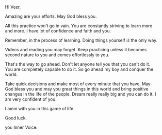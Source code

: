 Hi Veer,

Amazing are your efforts. May God bless you.

All this practice won't go in vain. You are constantly striving to learn more and more. I have lot of confidence and faith and you.

Remember, in the process of learning. Doing things yourself is the only way.

Videos and reading you may forget. Keep practicing unless it becomes second nature to you and comes effortlessly to you.

That's the way to go ahead. Don't let anyone tell you that you can't do it.
You are completely capable to do it. So go ahead my boy and conquer the world.

Take quick decisions and make most of every minute that you have. May God bless you and may you great things in this world and bring positive changes in the life of the people.
Dream really really big and you can do it. I am very confident of you.

I amm with you in this game of life.

Good luck.

you Inner Voice.
